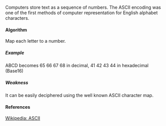 
Computers store text as a sequence of numbers.
The ASCII encoding was one of the first methods of computer representation for English alphabet characters. 

#### Algorithm
Map each letter to a number.

##### Example
ABCD becomes 65 66 67 68 in decimal, 41 42 43 44 in hexadecimal (Base16)


##### Weakness
It can be easily deciphered using the well known ASCII character map.


#### References

[Wikipedia: ASCII](https://en.wikipedia.org/wiki/ASCII)